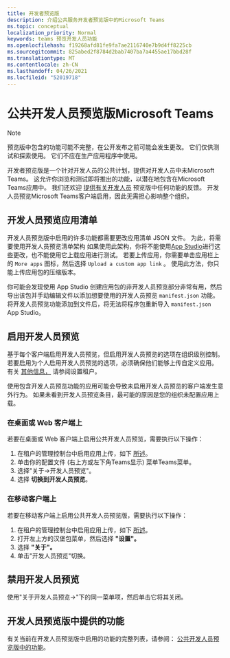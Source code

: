 ```yaml
---
title: 开发者预览版
description: 介绍公共服务开发者预览版中的Microsoft Teams
ms.topic: conceptual
localization_priority: Normal
keywords: teams 预览开发人员功能
ms.openlocfilehash: f19268afd81fe9fa7ae2116740e7b9d4ff8225cb
ms.sourcegitcommit: 825abed2f8784d2bab7407ba7a4455ae17bbd28f
ms.translationtype: MT
ms.contentlocale: zh-CN
ms.lasthandoff: 04/26/2021
ms.locfileid: "52019718"
---
```

# <a name="public-developer-preview-for-microsoft-teams"></a>公共开发人员预览版Microsoft Teams

>[!NOTE]
>预览版中包含的功能可能不完整，在公开发布之前可能会发生更改。 它们仅供测试和探索使用。 它们不应在生产应用程序中使用。

开发者预览版是一个针对开发人员的公共计划，提供对开发人员中未Microsoft Teams。 这允许你浏览和测试即将推出的功能，以潜在地包含在Microsoft Teams应用中。 我们还欢迎 [提供有关开发人员](~/feedback.md) 预览版中任何功能的反馈。 开发人员预览Microsoft Teams客户端启用，因此无需担心影响整个组织。

## <a name="developer-preview-app-manifest"></a>开发人员预览应用清单

开发人员预览版中启用的许多功能都需要更改应用清单 JSON 文件。 为此，将需要使用开发人员预览清单架构 如果[](~/resources/schema/manifest-schema-dev-preview.md)使用此架构，你将不能使用[App Studio](~/concepts/build-and-test/app-studio-overview.md)进行这些更改，也不能使用它上载应用进行测试。 若要上传应用，你需要单击应用栏上的 `More apps` 图标，然后选择 `Upload a custom app link` 。 使用此方法，你只能上传应用包的压缩版本。

你可能会发现使用 App Studio 创建应用包的非开发人员预览部分非常有用，然后导出该包并手动编辑文件以添加想要使用的开发人员预览 `manifest.json` 功能。 将开发人员预览功能添加到文件后，将无法将程序包重新导入 `manifest.json` App Studio。

## <a name="enable-developer-preview"></a>启用开发人员预览

基于每个客户端启用开发人员预览，但启用开发人员预览的选项在组织级别控制。 若要启用为个人启用开发人员预览的选项，必须确保他们能够上传自定义应用。 有关 [其他信息，](~/concepts/build-and-test/prepare-your-o365-tenant.md) 请参阅设置租户。

使用包含开发人员预览功能的应用可能会导致未启用开发人员预览的客户端发生意外行为。 如果未看到开发人员预览条目，最可能的原因是您的组织未配置应用上载。

### <a name="on-a-desktop-or-web-client"></a>在桌面或 Web 客户端上

若要在桌面或 Web 客户端上启用公共开发人员预览，需要执行以下操作：

1. 在租户的管理控制台中启用应用上传，如下 [所述](~/concepts/build-and-test/prepare-your-o365-tenant.md)。
1. 单击你的配置文件 (右上方或左下角Teams显示) 菜单Teams菜单。
1. 选择"关于→开发人员预览"。
1. 选择 **切换到开发人员预览**。

### <a name="on-a-mobile-client"></a>在移动客户端上

若要在移动客户端上启用公共开发人员预览版，需要执行以下操作：

1. 在租户的管理控制台中启用应用上传，如下 [所述](~/concepts/build-and-test/prepare-your-o365-tenant.md)。
1. 打开左上方的汉堡包菜单，然后选择 **"设置"。**
1. 选择 **"关于"。**
1. 单击"开发人员预览"切换。

## <a name="disable-developer-preview"></a>禁用开发人员预览

使用"关于开发人员预览→"下的同一菜单项，然后单击它将其关闭。

## <a name="features-available-in-developer-preview"></a>开发人员预览版中提供的功能

有关当前在开发人员预览版中启用的功能的完整列表，请参阅： [公共开发人员预览版中的功能](../../resources/dev-preview/developer-preview-features.md)。
